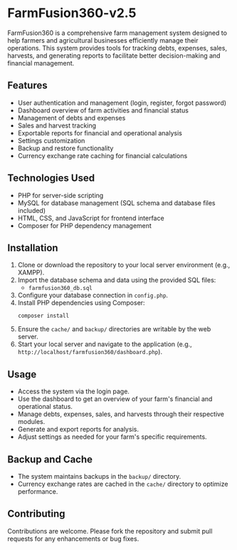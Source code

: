 # FarmFusion360-v2.5

FarmFusion360 is a comprehensive farm management system designed to help farmers and agricultural businesses efficiently manage their operations. This system provides tools for tracking debts, expenses, sales, harvests, and generating reports to facilitate better decision-making and financial management.

## Features

- User authentication and management (login, register, forgot password)
- Dashboard overview of farm activities and financial status
- Management of debts and expenses
- Sales and harvest tracking
- Exportable reports for financial and operational analysis
- Settings customization
- Backup and restore functionality
- Currency exchange rate caching for financial calculations

## Technologies Used

- PHP for server-side scripting
- MySQL for database management (SQL schema and database files included)
- HTML, CSS, and JavaScript for frontend interface
- Composer for PHP dependency management

## Installation

1. Clone or download the repository to your local server environment (e.g., XAMPP).
2. Import the database schema and data using the provided SQL files:
   - `farmfusion360_db.sql`
3. Configure your database connection in `config.php`.
4. Install PHP dependencies using Composer:
   ```
   composer install
   ```
5. Ensure the `cache/` and `backup/` directories are writable by the web server.
6. Start your local server and navigate to the application (e.g., `http://localhost/farmfusion360/dashboard.php`).

## Usage

- Access the system via the login page.
- Use the dashboard to get an overview of your farm's financial and operational status.
- Manage debts, expenses, sales, and harvests through their respective modules.
- Generate and export reports for analysis.
- Adjust settings as needed for your farm's specific requirements.

## Backup and Cache

- The system maintains backups in the `backup/` directory.
- Currency exchange rates are cached in the `cache/` directory to optimize performance.

## Contributing

Contributions are welcome. Please fork the repository and submit pull requests for any enhancements or bug fixes.




